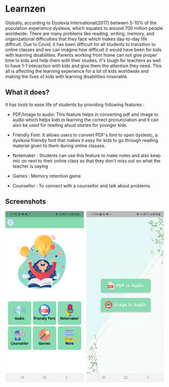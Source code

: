 # Learnzen

Globally, according to Dyslexia International(2017) between 5-10% of the population experience dyslexia, which equates to around 700 million people worldwide. There are many problems like reading, writing, memory, and organizational difficulties that they face which makes day-to-day life difficult. Due to Covid, it has been difficult for all students to transition to online classes and we can imagine how difficult it would have been for kids with learning disabilities. Parents working from home can not give proper time to kids and help them with their studies. It's tough for teachers as well to have 1-1 interaction with kids and give them the attention they need. This all is affecting the learning experience for a lot of kids worldwide and making the lives of kids with learning disabilities miserable.

## What it does?

It has tools to ease life of students by providing following features :

- PDF/Image to audio: This feature helps in converting pdf and image to audio which helps kids in learning the correct pronunciation and it can also be used for reading aloud stories for younger kids.

- Friendly Font: It allows users to convert PDF's font to open dyslexic, a dyslexia friendly font that makes it easy for kids to go through reading material given to them during online classes.

- Notemaker : Students can use this feature to make notes and also keep mic on next to their online class so that they don't miss out on what the teacher is saying

- Games : Memory retention game

- Counsellor : To connect with a counsellor and talk about problems

## Screenshots

<pre>
<img src="1 2.jpg" width="250"> <img src="2.jpg" width="250"> <img src="4.jpg" width="250"> <img src="5.jpg" width="250"> <img src="6.jpeg" width="250"><img src="7.jpeg" width="250"><img src="8.jpeg" width="250">
</pre>
